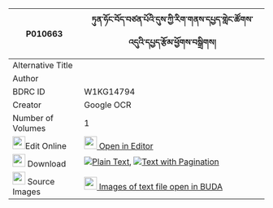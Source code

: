 |P010663|ཏུན་ཧོང་བོད་བཙན་པོའི་དུས་ཀྱི་རིག་གནས་དཔྱད་གླེང་ཚོགས་འདུའི་དཔྱད་རྩོམ་ཕྱོགས་བསྒྲིགས། 
| --- | --- 
|Alternative Title |
|Author | 
|BDRC ID | W1KG14794
|Creator | Google OCR
|Number of Volumes| 1
|<img width="25" src="https://img.icons8.com/color/25/000000/edit-property.png">Edit Online| [<img width="25" src="https://avatars.githubusercontent.com/u/45091458?s=200&v=4"> Open in Editor](http://editor.openpecha.org/P010663)
|<img width="25" src="https://img.icons8.com/fluent/48/000000/download-2.png"/>  Download | [![](https://img.icons8.com/color/20/000000/txt.png)Plain Text](https://github.com/Openpecha/P010663/releases/download/v2/tun_hong_bo_tsenpo_i_du_kyi_ri_plain_P010663.zip), [![](https://img.icons8.com/color/20/000000/txt.png)Text with Pagination](https://github.com/Openpecha/P010663/releases/download/v2/tun_hong_bo_tsenpo_i_du_kyi_ri_pages_P010663.zip)
|<img width="25" src="https://img.icons8.com/plasticine/100/000000/pictures-folder.png"/>  Source Images | [<img width="25" src="https://library.bdrc.io/icons/BUDA-small.svg"> Images of text file open in BUDA](https://library.bdrc.io/show/bdr:W1KG14794)